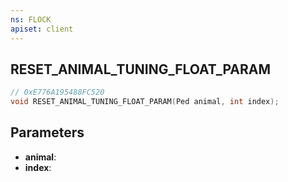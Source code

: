 ```yaml
---
ns: FLOCK
apiset: client
---
```

## RESET_ANIMAL_TUNING_FLOAT_PARAM

```c
// 0xE776A195488FC520
void RESET_ANIMAL_TUNING_FLOAT_PARAM(Ped animal, int index);
```


## Parameters
* **animal**:
* **index**: